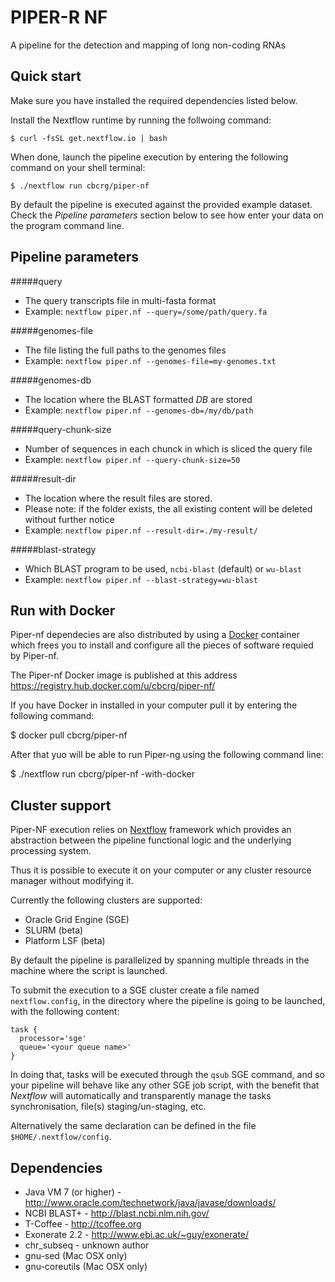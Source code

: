 PIPER-R NF
==========

A pipeline for the detection and mapping of long non-coding RNAs


Quick start
-----------

Make sure you have installed the required dependencies listed below. 

Install the Nextflow runtime by running the follwoing command: 

    $ curl -fsSL get.nextflow.io | bash


When done, launch the pipeline execution by entering the following command 
on your shell terminal:

    $ ./nextflow run cbcrg/piper-nf

By default the pipeline is executed against the provided example dataset. Check the *Pipeline parameters* section below
to see how enter your data on the program command line.

Pipeline parameters
-------------------

#####query

  * The query transcripts file in multi-fasta format
  * Example: `nextflow piper.nf --query=/some/path/query.fa`

#####genomes-file

  * The file listing the full paths to the genomes files
  * Example: `nextflow piper.nf --genomes-file=my-genomes.txt`


#####genomes-db

  * The location where the BLAST formatted *DB* are stored
  * Example: `nextflow piper.nf --genomes-db=/my/db/path`


#####query-chunk-size

  * Number of sequences in each chunck in which is sliced the query file
  * Example: `nextflow piper.nf --query-chunk-size=50`


#####result-dir

  * The location where the result files are stored.
  * Please note: if the folder exists, the all existing content will be deleted without further notice
  * Example: `nextflow piper.nf --result-dir=./my-result/`


#####blast-strategy

  * Which BLAST program to be used, `ncbi-blast` (default) or `wu-blast`
  * Example: `nextflow piper.nf --blast-strategy=wu-blast`


Run with Docker 
---------------- 

Piper-nf dependecies are also distributed by using a [Docker](http://www.docker.com) container which frees you to install and configure all the pieces of software requied by Piper-nf. 

The Piper-nf Docker image is published at this address https://registry.hub.docker.com/u/cbcrg/piper-nf/

If you have Docker in installed in your computer pull it by entering the following command: 

  $ docker pull cbcrg/piper-nf
  
  
After that yuo will be able to run Piper-ng using the following command line: 

  $ ./nextflow run cbcrg/piper-nf -with-docker




Cluster support
---------------

Piper-NF execution relies on [Nextflow](http://nextflow-project.org) framework which provides an abstraction between
the pipeline functional logic and the underlying processing system.

Thus it is possible to execute it on your computer or any cluster resource
manager without modifying it.

Currently the following clusters are supported:

  + Oracle Grid Engine (SGE)
  + SLURM (beta)
  + Platform LSF (beta)


By default the pipeline is parallelized by spanning multiple threads in the machine where the script is launched.

To submit the execution to a SGE cluster create a file named `nextflow.config`, in the directory
where the pipeline is going to be launched, with the following content:

    task {
      processor='sge'
      queue='<your queue name>'
    }

In doing that, tasks will be executed through the `qsub` SGE command, and so your pipeline will behave like any
other SGE job script, with the benefit that *Nextflow* will automatically and transparently manage the tasks
synchronisation, file(s) staging/un-staging, etc.

Alternatively the same declaration can be defined in the file `$HOME/.nextflow/config`.




Dependencies
------------
 * Java VM 7 (or higher) - http://www.oracle.com/technetwork/java/javase/downloads/
 * NCBI BLAST+ - http://blast.ncbi.nlm.nih.gov/
 * T-Coffee - http://tcoffee.org
 * Exonerate 2.2 - http://www.ebi.ac.uk/~guy/exonerate/ 
 * chr_subseq - unknown author 
 * gnu-sed (Mac OSX only)
 * gnu-coreutils (Mac OSX only)
